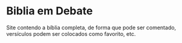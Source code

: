 # Biblia em Debate

Site contendo a bíblia completa, de forma que pode ser comentado, versículos podem ser colocados como favorito, etc.
